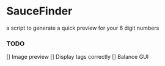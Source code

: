 # SauceFinder
a script to generate a quick preview for your 6 digit numbers


### TODO
[] Image preview
[] Display tags correctly
[] Balance GUI
